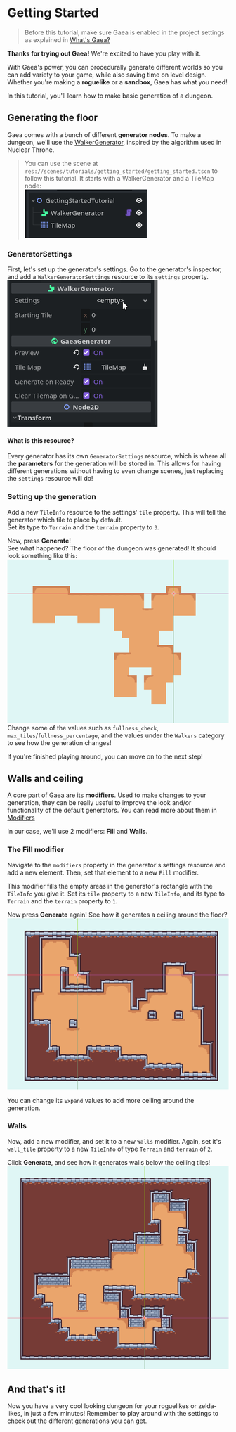 # Getting Started

> Before this tutorial, make sure Gaea is enabled in the project settings as explained in [What's Gaea?](/README.md)

**Thanks for trying out Gaea!** We're excited to have you play with it.

With Gaea's power, you can procedurally generate different worlds so you can add variety to your game, while also saving time on level design. Whether you're making a **roguelike** or a **sandbox**, Gaea has what you need!

In this tutorial, you'll learn how to make basic generation of a dungeon. 

## Generating the floor

Gaea comes with a bunch of different **generator nodes**. To make a dungeon, we'll use the [WalkerGenerator](/generators/walker.md), inspired by the algorithm used in Nuclear Throne.

> You can use the scene at `res://scenes/tutorials/getting_started/getting_started.tscn` to follow this tutorial. It starts with a WalkerGenerator and a TileMap node:\
> ![Scene tree](../assets/tutorials/getting_started/scene-tree.png)


### GeneratorSettings

First, let's set up the generator's settings. Go to the generator's inspector, and add a `WalkerGeneratorSettings` resource to its `settings` property.\
![Adding settings to the generator](../assets/tutorials/getting_started/adding_settings.gif)

#### What is this resource?
Every generator has its own `GeneratorSettings` resource, which is where all the **parameters** for the generation will be stored in. This allows for having different generations without having to even change scenes, just replacing the `settings` resource will do!

### Setting up the generation
Add a new `TileInfo` resource to the settings' `tile` property. This will tell the generator which tile to place by default.\
Set its type to `Terrain` and the `terrain` property to `3`.

Now, press **Generate**!\
See what happened? The floor of the dungeon was generated! It should look something like this:\
![Dungeon floor](../assets/tutorials/getting_started/dungeon_floor.png)\
Change some of the values such as `fullness_check`, `max_tiles`/`fullness_percentage`, and the values under the `Walkers` category to see how the generation changes!

If you're finished playing around, you can move on to the next step!

## Walls and ceiling

A core part of Gaea are its **modifiers**. Used to make changes to your generation, they can be really useful to improve the look and/or functionality of the default generators. You can read more about them in [Modifiers](/modifiers.md)

In our case, we'll use 2 modifiers: **Fill** and **Walls**.

### The Fill modifier

Navigate to the `modifiers` property in the generator's settings resource and add a new element. Then, set that element to a new `Fill` modifier.

This modifier fills the empty areas in the generator's rectangle with the `TileInfo` you give it. Set its `tile` property to a new `TileInfo`, and its type to `Terrain` and the `terrain` property to `1`.

Now press **Generate** again! See how it generates a ceiling around the floor?\
![Ceiling](../assets/tutorials/getting_started/ceiling.png)

You can change its `Expand` values to add more ceiling around the generation.

### Walls

Now, add a new modifier, and set it to a new `Walls` modifier. Again, set it's `wall_tile` property to a new `TileInfo` of type `Terrain` and `terrain` of `2`.

Click **Generate**, and see how it generates walls below the ceiling tiles!\
![Walls](../assets/tutorials/getting_started/walls.png)

## And that's it!

Now you have a very cool looking dungeon for your roguelikes or zelda-likes, in just a few minutes! Remember to play around with the settings to check out the different generations you can get.